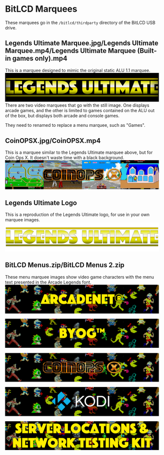 # BitLCD Marquees
These marquees go in the `/bitlcd/thirdparty` directory of the BitLCD USB drive.
## Legends Ultimate Marquee.jpg/Legends Ultimate Marquee.mp4/Legends Ultimate Marquee (Built-in games only).mp4
This is a marquee designed to mimic the original static ALU 1.1 marquee.
![Legends Ultimate marquee](Legends%20Ultimate%20Marquee.jpg)
There are two video marquees that go with the still image. One displays arcade games, and the other is limited to games contained on the ALU out of the box, but displays both arcade and console games.

They need to renamed to replace a menu marquee, such as "Games".

## CoinOPSX.jpg/CoinOPSX.mp4
This is a marquee similar to the Legends Ultimate marquee above, but for Coin Ops X. It doesn't waste time with a black background.
![CoinOpsX marquee](CoinOPSX.jpg)

## Legends Ultimate Logo
This is a reproduction of the Legends Ultimate logo, for use in your own marquee images.
![Legends Ultimate Logo](Legends%20Ultimate%20Logo.png)

## BitLCD Menus.zip/BitLCD Menus 2.zip
These menu marquee images show video game characters with the menu text presented in the Arcade Legends font.
![Sample Marquee Image](samples/ArcadeNet-.jpg)

![Sample Marquee Image](samples/BYOG-.jpg)

![Sample Marquee Image](samples/CoinOps%20X.jpg)

![Sample Marquee Image](samples/Kodi.jpg)

![Sample Marquee Image](samples/Server%20Locations%20&%20Network%20Testing%20Kit.jpg)
